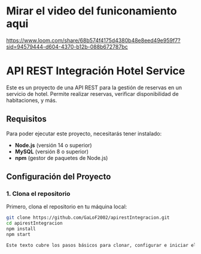# Mirar el video del funiconamiento aqui 
https://www.loom.com/share/68b574f4175d4380b48e8eed49e959f7?sid=94579444-d604-4370-b12b-088b672787bc




# API REST Integración Hotel Service

Este es un proyecto de una API REST para la gestión de reservas en un servicio de hotel. Permite realizar reservas, verificar disponibilidad de habitaciones, y más.

## Requisitos

Para poder ejecutar este proyecto, necesitarás tener instalado:

- **Node.js** (versión 14 o superior)
- **MySQL** (versión 8 o superior)
- **npm** (gestor de paquetes de Node.js)

## Configuración del Proyecto

### 1. Clona el repositorio

Primero, clona el repositorio en tu máquina local:

```bash
git clone https://github.com/GaLoF2002/apirestIntegracion.git
cd apirestIntegracion
npm install
npm start

Este texto cubre los pasos básicos para clonar, configurar e iniciar el proyecto. Puedes ajustarlo según sea necesario para adaptarse mejor a los detalles específicos de tu proyecto.

